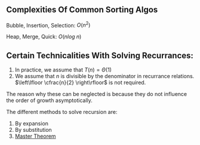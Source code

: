 ## Complexities Of Common Sorting Algos

Bubble, Insertion, Selection: $O(n^2)$

Heap, Merge, Quick: $O(n log \; n)$

## Certain Technicalities With Solving Recurrances:

1. In practice, we assume that $T(n) = \Theta(1)$
2. We assume that $n$ is divisible by the denominator in recurrance relations. $\left\lfloor \cfrac{n}{2} \right\rfloor$ is not required.

The reason why these can be neglected is because they do not influence the order of growth asymptotically.

The different methods to solve recursion are:

1. By expansion
2. By substitution
3. [Master Theorem](../master_peak "Master Theorem & Peak Finding")